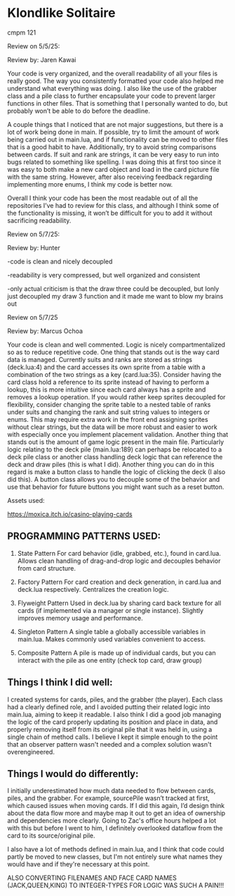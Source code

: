 # Klondlike Solitaire
 cmpm 121

Review on 5/5/25:

Review by: Jaren Kawai

Your code is very organized, and the overall readability of all your files is really good. The way you consistently formatted your code also helped me understand what everything was doing. I also like the use of the grabber class and a pile class to further encapsulate your code to prevent larger functions in other files. That is something that I personally wanted to do, but probably won’t be able to do before the deadline. 

A couple things that I noticed that are not major suggestions, but there is a lot of work being done in main. If possible, try to limit the amount of work being carried out in main.lua, and if functionality can be moved to other files that is a good habit to have. Additionally, try to avoid string comparisons between cards. If suit and rank are strings, it can be very easy to run into bugs related to something like spelling. I was doing this at first too since it was easy to both make a new card object and load in the card picture file with the same string. However, after also receiving feedback regarding implementing more enums, I think my code is better now.

Overall I think your code has been the most readable out of all the repositories I’ve had to review for this class, and although I think some of the functionality is missing, it won’t be difficult for you to add it without sacrificing readability. 


Review on 5/7/25:

Review by: Hunter

-code is clean and nicely decoupled

-readability is very compressed, but well organized and consistent

-only actual criticism is that the draw three could be decoupled, but Ionly just decoupled my draw 3 function and it made me want to blow my brains  out


Review on 5/7/25

Review by: Marcus Ochoa

Your code is clean and well commented. Logic is nicely compartmentalized so as to reduce repetitive code. One thing that stands out is the way card data is managed. Currently suits and ranks are stored as strings (deck.lua:4) and the card accesses its own sprite from a table with a combination of the two strings as a key (card.lua:35). Consider having the card class hold a reference to its sprite instead of having to perform a lookup, this is more intuitive since each card always has a sprite and removes a lookup operation. If you would rather keep sprites decoupled for flexibility, consider changing the sprite table to a nested table of ranks under suits and changing the rank and suit string values to integers or enums. This may require extra work in the front end assigning sprites without clear strings, but the data will be more robust and easier to work with especially once you implement placement validation. Another thing that stands out is the amount of game logic present in the main file. Particularly logic relating to the deck pile (main.lua:189) can perhaps be relocated to a deck pile class or another class handling deck logic that can reference the deck and draw piles (this is what I did). Another thing you can do in this regard is make a button class to handle the logic of clicking the deck (I also did this). A button class allows you to decouple some of the behavior and use that behavior for future buttons you might want such as a reset button.

Assets used:

https://moxica.itch.io/casino-playing-cards

## PROGRAMMING PATTERNS USED:

1. State Pattern
For card behavior (idle, grabbed, etc.), found in card.lua. Allows clean handling of drag-and-drop logic and decouples behavior from card structure.

2. Factory Pattern
For card creation and deck generation, in card.lua and deck.lua respectively. Centralizes the creation logic.

3. Flyweight Pattern
Used in deck.lua by sharing card back texture for all cards (if implemented via a manager or single instance). Slightly improves memory usage and performance.

4. Singleton Pattern
A single table a globally accessible variables in main.lua. Makes commonly used variables convenient to access.

5. Composite Pattern
A pile is made up of individual cards, but you can interact with the pile as one entity (check top card, draw group)



## Things I think I did well:

I created systems for cards, piles, and the grabber (the player). Each class had a clearly defined role, and I avoided putting their related logic into main.lua, aiming to keep it readable. I also think I did a good job managing the logic of the card properly updating its position and place in data, and properly removing itself from its original pile that it was held in, using a single chain of method calls. I believe I kept it simple enough to the point that an observer pattern wasn't needed and a complex solution wasn't overengineered.


## Things I would do differently:

I initially underestimated how much data needed to flow between cards, piles, and the grabber. For example, sourcePile wasn’t tracked at first, which caused issues when moving cards. If I did this again, I’d design think about the data flow more and maybe map it out to get an idea of ownership and dependencies more clearly. Going to Zac's office hours helped a lot with this but before I went to him, I definitely overlooked dataflow from the card to its source/original pile.

I also have a lot of methods defined in main.lua, and I think that code could partly be moved to new classes, but I'm not entirely sure what names they would have and if they're necessary at this point.

ALSO CONVERTING FILENAMES AND FACE CARD NAMES (JACK,QUEEN,KING) TO INTEGER-TYPES FOR LOGIC WAS SUCH A PAIN!!!
